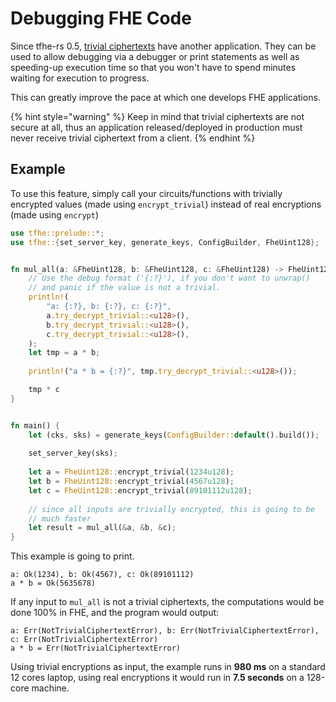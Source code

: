 # Debugging FHE Code

Since tfhe-rs 0.5, [trivial ciphertexts](./trivial_ciphertext.md) have another application.
They can be used to allow debugging via a debugger or print statements as well as speeding-up execution time
so that you won't have to spend minutes waiting for execution to progress.

This can greatly improve the pace at which one develops FHE applications.

{% hint style="warning" %}
Keep in mind that trivial ciphertexts are not secure at all, thus an application released/deployed in production
must never receive trivial ciphertext from a client.
{% endhint %}


## Example

To use this feature, simply call your circuits/functions with trivially encrypted values (made using `encrypt_trivial`)
instead of real encryptions (made using `encrypt`)

```rust
use tfhe::prelude::*;
use tfhe::{set_server_key, generate_keys, ConfigBuilder, FheUint128};


fn mul_all(a: &FheUint128, b: &FheUint128, c: &FheUint128) -> FheUint128 {
    // Use the debug format ('{:?}'), if you don't want to unwrap()
    // and panic if the value is not a trivial.
    println!(
        "a: {:?}, b: {:?}, c: {:?}", 
        a.try_decrypt_trivial::<u128>(),
        b.try_decrypt_trivial::<u128>(),
        c.try_decrypt_trivial::<u128>(),
    );
    let tmp = a * b;
    
    println!("a * b = {:?}", tmp.try_decrypt_trivial::<u128>());

    tmp * c
}


fn main() {
    let (cks, sks) = generate_keys(ConfigBuilder::default().build());
    
    set_server_key(sks);
    
    let a = FheUint128::encrypt_trivial(1234u128);
    let b = FheUint128::encrypt_trivial(4567u128);
    let c = FheUint128::encrypt_trivial(89101112u128);
    
    // since all inputs are trivially encrypted, this is going to be
    // much faster
    let result = mul_all(&a, &b, &c);
}
```

This example is going to print.
```text
a: Ok(1234), b: Ok(4567), c: Ok(89101112)
a * b = Ok(5635678)
```

If any input to `mul_all` is not a trivial ciphertexts, the computations would be done 100% in FHE, and the program
would output:

```text
a: Err(NotTrivialCiphertextError), b: Err(NotTrivialCiphertextError), c: Err(NotTrivialCiphertextError)
a * b = Err(NotTrivialCiphertextError)
```

Using trivial encryptions as input, the example runs in **980 ms** on a standard 12 cores laptop, using real encryptions
it would run in **7.5 seconds** on a 128-core machine.
